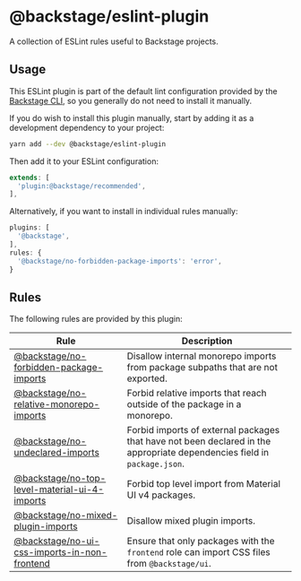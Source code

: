 # @backstage/eslint-plugin

A collection of ESLint rules useful to Backstage projects.

## Usage

This ESLint plugin is part of the default lint configuration provided by the [Backstage CLI](https://www.npmjs.com/package/@backstage/cli), so you generally do not need to install it manually.

If you do wish to install this plugin manually, start by adding it as a development dependency to your project:

```sh
yarn add --dev @backstage/eslint-plugin
```

Then add it to your ESLint configuration:

```js
extends: [
  'plugin:@backstage/recommended',
],
```

Alternatively, if you want to install in individual rules manually:

```js
plugins: [
  '@backstage',
],
rules: {
  '@backstage/no-forbidden-package-imports': 'error',
}
```

## Rules

The following rules are provided by this plugin:

| Rule                                                                                                | Description                                                                                                              |
| --------------------------------------------------------------------------------------------------- | ------------------------------------------------------------------------------------------------------------------------ |
| [@backstage/no-forbidden-package-imports](./docs/rules/no-forbidden-package-imports.md)             | Disallow internal monorepo imports from package subpaths that are not exported.                                          |
| [@backstage/no-relative-monorepo-imports](./docs/rules/no-relative-monorepo-imports.md)             | Forbid relative imports that reach outside of the package in a monorepo.                                                 |
| [@backstage/no-undeclared-imports](./docs/rules/no-undeclared-imports.md)                           | Forbid imports of external packages that have not been declared in the appropriate dependencies field in `package.json`. |
| [@backstage/no-top-level-material-ui-4-imports](./docs/rules/no-top-level-material-ui-4-imports.md) | Forbid top level import from Material UI v4 packages.                                                                    |
| [@backstage/no-mixed-plugin-imports](./docs/rules/no-mixed-plugin-imports.md)                       | Disallow mixed plugin imports.                                                                                           |
| [@backstage/no-ui-css-imports-in-non-frontend](./docs/rules/no-ui-css-imports-in-non-frontend.md)   | Ensure that only packages with the `frontend` role can import CSS files from `@backstage/ui`.                            |
